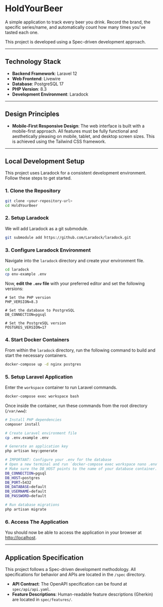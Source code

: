 # HoldYourBeer

A simple application to track every beer you drink. Record the brand, the specific series/name, and automatically count how many times you've tasted each one.

This project is developed using a Spec-driven development approach.

---

## Technology Stack

- **Backend Framework**: Laravel 12
- **Web Frontend**: Livewire
- **Database**: PostgreSQL 17
- **PHP Version**: 8.3
- **Development Environment**: Laradock

---

## Design Principles

- **Mobile-First Responsive Design**: The web interface is built with a mobile-first approach. All features must be fully functional and aesthetically pleasing on mobile, tablet, and desktop screen sizes. This is achieved using the Tailwind CSS framework.

---

## Local Development Setup

This project uses Laradock for a consistent development environment. Follow these steps to get started.

### 1. Clone the Repository

```bash
git clone <your-repository-url>
cd HoldYourBeer
```

### 2. Setup Laradock

We will add Laradock as a git submodule.

```bash
git submodule add https://github.com/Laradock/laradock.git
```

### 3. Configure Laradock Environment

Navigate into the `laradock` directory and create your environment file.

```bash
cd laradock
cp env-example .env
```

Now, **edit the `.env` file** with your preferred editor and set the following versions:

```env
# Set the PHP version
PHP_VERSION=8.3

# Set the database to PostgreSQL
DB_CONNECTION=pgsql

# Set the PostgreSQL version
POSTGRES_VERSION=17
```

### 4. Start Docker Containers

From within the `laradock` directory, run the following command to build and start the necessary containers.

```bash
docker-compose up -d nginx postgres
```

### 5. Setup Laravel Application

Enter the `workspace` container to run Laravel commands.

```bash
docker-compose exec workspace bash
```

Once inside the container, run these commands from the root directory (`/var/www`):

```bash
# Install PHP dependencies
composer install

# Create Laravel environment file
cp .env.example .env

# Generate an application key
php artisan key:generate

# IMPORTANT: Configure your .env for the database
# Open a new terminal and run `docker-compose exec workspace nano .env` or edit the file directly.
# Make sure the DB_HOST points to the name of your database container.
DB_CONNECTION=pgsql
DB_HOST=postgres
DB_PORT=5432
DB_DATABASE=default
DB_USERNAME=default
DB_PASSWORD=default

# Run database migrations
php artisan migrate
```

### 6. Access The Application

You should now be able to access the application in your browser at [http://localhost](http://localhost).

---

## Application Specification

This project follows a Spec-driven development methodology. All specifications for behavior and APIs are located in the `/spec` directory.

- **API Contract**: The OpenAPI specification can be found at `spec/api/api.yaml`.
- **Feature Descriptions**: Human-readable feature descriptions (Gherkin) are located in `spec/features/`.
